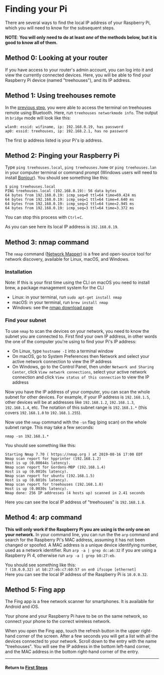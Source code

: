 # Finding your Pi

There are several ways to find the local IP address of your Raspberry Pi, which you will need to know for the subsequent steps.

**NOTE**: **You will only need to do at least *one* of the methods below, but it is good to know all of them.**

## Method 0: Looking at your router

If you have access to your router's admin account, you can log into it and view the currently connected devices.  Here, you will be able to find your Raspberry Pi device (named "treehouses"), and its IP address.

## Method 1: Using treehouses remote

In the [previous step](treehouses-remote.md), you were able to access the terminal on treehouses remote using Bluetooth.  Here, run `treehouses networkmode info`.  The output in `bridge` mode will look like this:
```
wlan0: essid: wifiname, ip: 192.168.0.19, has password
ap0: essid: treehouses, ip: 192.168.2.1, has no password
```
The first ip address listed is your Pi's ip address.


## Method 2: Pinging your Raspberry Pi

Type `ping treehouses.local`, `ping treehouses.home` or `ping treehouses.lan` in your computer terminal or command prompt (Windows users will need to install [Bonjour](https://support.apple.com/kb/DL999?viewlocale=en_US&locale=en_US)). You should see something like this:
```
$ ping treehouses.local
PING treehouses.local (192.168.0.19): 56 data bytes
64 bytes from 192.168.0.19: icmp_seq=0 ttl=64 time=69.424 ms
64 bytes from 192.168.0.19: icmp_seq=1 ttl=64 time=4.640 ms
64 bytes from 192.168.0.19: icmp_seq=2 ttl=64 time=2.945 ms
64 bytes from 192.168.0.19: icmp_seq=3 ttl=64 time=3.372 ms
```
You can stop this process with `Ctrl`+`C`.

As you can see here its local IP address is `192.168.0.19`.

## Method 3: nmap command

The `nmap` command ([Network Mapper](https://nmap.org)) is a free and open-source tool for network discovery, available for Linux, macOS, and Windows.

### Installation
Note: If this is your first time using the CLI on macOS you need to install brew, a package management system for the CLI

- Linux: in your terminal, run `sudo apt-get install nmap`
- macOS: in your terminal, run `brew install nmap`
- Windows: see the [nmap download page](http://nmap.org/download.html)

### Find your subnet

To use `nmap` to scan the devices on your network, you need to know the subnet you are connected to. First find your own IP address, in other words the one of the computer you're using to find your Pi's IP address:

- On Linux, type `hostname -I` into a terminal window
- On macOS, go to System Preferences then Network and select your active network connection to view the IP address
- On Windows, go to the Control Panel, then under `Network and Sharing Center`, click `View network connections`, select your active network connection and click `View status of this connection` to view the IP address

Now you have the IP address of your computer, you can scan the whole subnet for other devices. For example, if your IP address is `192.168.1.5`, other devices will be at addresses like `192.168.1.2`, `192.168.1.3`, `192.168.1.4`, etc. The notation of this subnet range is `192.168.1.*` (this covers `192.168.1.0` to `192.168.1.255`).

Now use the `nmap` command with the `-sn` flag (ping scan) on the whole subnet range. This may take a few seconds:

`nmap -sn 192.168.1.*`

You should see something like this:
```
Starting Nmap 7.70 ( https://nmap.org ) at 2019-08-16 17:00 EDT
Nmap scan report for hpprinter (192.168.1.2)
Host is up (0.00044s latency).
Nmap scan report for Gordons-MBP (192.168.1.4)
Host is up (0.0010s latency).
Nmap scan report for ubuntu (192.168.1.5)
Host is up (0.0010s latency).
Nmap scan report for treehouses (192.168.1.8)
Host is up (0.0030s latency).
Nmap done: 256 IP addresses (4 hosts up) scanned in 2.41 seconds
```
Here you can see the local IP address of "treehouses" is `192.168.1.8`.

## Method 4: arp command

**This will only work if the Raspberry Pi you are using is the only one on your network.**  In your command line, you can run the the `arp` command and search for the Raspberry Pi's MAC address, assuming it has not been changed or spoofed.  A MAC address is a unique device identifying number, used as a network identifier.  Run `arp -a | grep dc:a6:32` if you are using a Raspberry Pi 4, otherwise run `arp -a | grep b8:27:eb`.

You should see something like this:  
`? (10.0.0.32) at b8:27:eb:c7:60:57 on en0 ifscope [ethernet]`  
Here you can see the local IP address of the Raspberry Pi is `10.0.0.32`.

## Method 5: Fing app

The Fing app is a free network scanner for smartphones. It is available for Android and iOS.

Your phone and your Raspberry Pi have to be on the same network, so connect your phone to the correct wireless network.

When you open the Fing app, touch the refresh button in the upper right-hand corner of the screen. After a few seconds you will get a list with all the devices connected to your network. Scroll down to the entry with the name "treehouses". You will see the IP address in the bottom left-hand corner, and the MAC address in the bottom right-hand corner of the entry.

---
#### Return to [First Steps](firststeps.md#Step_1_-_Installing_and_finding_your_Raspberry_Pi)
